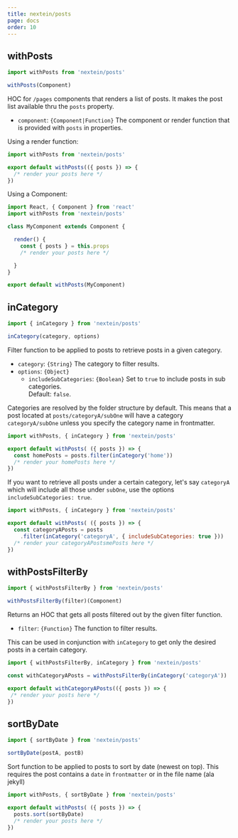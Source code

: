 ```yaml
---
title: nextein/posts
page: docs
order: 10
---
```


## withPosts

```js
import withPosts from 'nextein/posts'

withPosts(Component)
```

HOC for `/pages` components that renders a list of posts. It makes the post list available thru the `posts` property.

- `component`: `{Component|Function}` The component or render function that is provided with `posts` in properties.  


Using a render function:

```js
import withPosts from 'nextein/posts'

export default withPosts(({ posts }) => {
  /* render your posts here */ 
})

```

Using a Component:

```js
import React, { Component } from 'react'
import withPosts from 'nextein/posts'

class MyComponent extends Component {

  render() {
    const { posts } = this.props
    /* render your posts here */ 

  }
}

export default withPosts(MyComponent)

```


## inCategory

```js
import { inCategory } from 'nextein/posts'

inCategory(category, options)
```

Filter function to be applied to posts to retrieve posts in a given category.


- `category`: `{String}` The category to filter results.  
- `options`: `{Object}`  
    - `includeSubCategories`: `{Boolean}` Set to `true` to include posts in sub categories.  
    Default: `false`.  


Categories are resolved by the folder structure by default. This means that a post located at `posts/categoryA/subOne` will have a category `categoryA/subOne` unless you specify the category name in frontmatter. 

```js
import withPosts, { inCategory } from 'nextein/posts'

export default withPosts( ({ posts }) => { 
  const homePosts = posts.filter(inCategory('home'))
  /* render your homePosts here */ 
})

```

If you want to retrieve all posts under a certain category, let's say `categoryA` which will include all those under `subOne`, use the options `includeSubCategories: true`. 

```js
import withPosts, { inCategory } from 'nextein/posts'

export default withPosts( ({ posts }) => { 
  const categoryAPosts = posts
    .filter(inCategory('categoryA', { includeSubCategories: true }))
  /* render your categoryAPostsmePosts here */ 
})

```

## withPostsFilterBy

```js
import { withPostsFilterBy } from 'nextein/posts'

withPostsFilterBy(filter)(Component)
```

Returns an HOC that gets all posts filtered out by the given filter function.

- `filter`: `{Function}` The function to filter results.  

This can be used in conjunction with `inCategory` to get only the desired posts in a certain category.

 ```js
import { withPostsFilterBy, inCategory } from 'nextein/posts'

const withCategoryAPosts = withPostsFilterBy(inCategory('categoryA'))

export default withCategoryAPosts(({ posts }) => { 
  /* render your posts here */ 
})

```

## sortByDate

```js
import { sortByDate } from 'nextein/posts'

sortByDate(postA, postB)
```

Sort function to be applied to posts to sort by date (newest on top). This requires the post contains a `date` in `frontmatter` or in the file name (ala jekyll)

```js
import withPosts, { sortByDate } from 'nextein/posts'

export default withPosts( ({ posts }) => { 
  posts.sort(sortByDate)
  /* render your posts here */ 
})

```